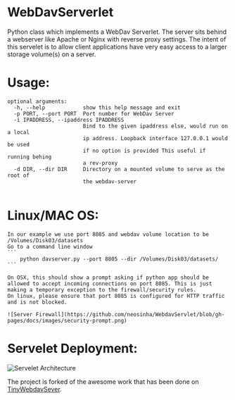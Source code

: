 WebDavServerlet
==========
Python class which implements a WebDav Serverlet. The server sits behind a webserver like Apache or Nginx with reverse proxy settings.
The intent of this servelet is to allow client applications have very easy access to a larger storage volume(s) on a server.

Usage: 
====

``` 
optional arguments:
  -h, --help            show this help message and exit
  -p PORT, --port PORT  Port number for WebDav Server
  -i IPADDRESS, --ipaddress IPADDRESS
                        Bind to the given ipaddress else, would run on a local
                        ip address. Loopback interface 127.0.0.1 would be used
                        if no option is provided This useful if running behing
                        a rev-proxy
  -d DIR, --dir DIR     Directory on a mounted volume to serve as the root of
                        the webdav-server
 
 ```
 
 Linux/MAC OS: 
 ====
 	In our example we use port 8085 and webdav volume location to be /Volumes/Disk03/datasets
	Go to a command line window 
	```
		python davserver.py --port 8805 --dir /Volumes/Disk03/datasets/ 
 	```
 	
 	On OSX, this should show a prompt asking if python app should be allowed to accept incoming connections on port 8085. This is just making a temporary exception to the firewall/security rules. 
 	On linux, please ensure that port 8085 is configured for HTTP traffic and is not blocked. 
 	
 	![Server Firewall](https://github.com/neosinha/WebdavServlet/blob/gh-pages/docs/images/security-prompt.png)
 	
 	
 Servelet Deployment: 
 ====
 
![Servelet Architecture](https://github.com/neosinha/WebdavServlet/blob/gh-pages/docs/images/WebdavServelet.001.jpeg)


The project is forked of the awesome work that has been done on [TinyWebdavSever](https://github.com/wolf71/TinyWebDav). 




